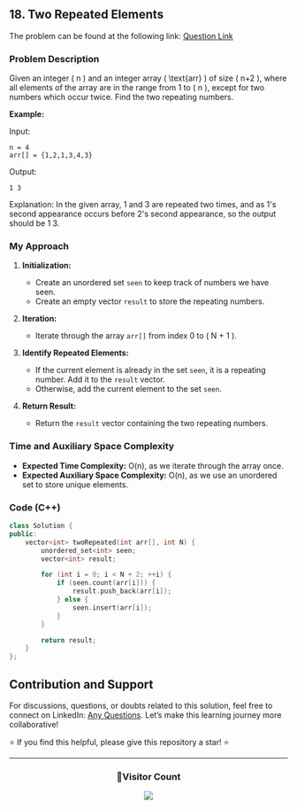 ## 18. Two Repeated Elements

The problem can be found at the following link: [Question Link](https://www.geeksforgeeks.org/problems/two-repeated-elements-1587115621/1)

### Problem Description

Given an integer \( n \) and an integer array \( \text{arr} \) of size \( n+2 \), where all elements of the array are in the range from 1 to \( n \), except for two numbers which occur twice. Find the two repeating numbers.

**Example:**

Input:

```
n = 4
arr[] = {1,2,1,3,4,3}
```

Output:

```
1 3
```

Explanation:
In the given array, 1 and 3 are repeated two times, and as 1's second appearance occurs before 2's second appearance, so the output should be 1 3.

### My Approach

1. **Initialization:**

   - Create an unordered set `seen` to keep track of numbers we have seen.
   - Create an empty vector `result` to store the repeating numbers.

2. **Iteration:**
   - Iterate through the array `arr[]` from index 0 to \( N + 1 \).
3. **Identify Repeated Elements:**

   - If the current element is already in the set `seen`, it is a repeating number. Add it to the `result` vector.
   - Otherwise, add the current element to the set `seen`.

4. **Return Result:**
   - Return the `result` vector containing the two repeating numbers.

### Time and Auxiliary Space Complexity

- **Expected Time Complexity:** O(n), as we iterate through the array once.
- **Expected Auxiliary Space Complexity:** O(n), as we use an unordered set to store unique elements.

### Code (C++)

```cpp
class Solution {
public:
    vector<int> twoRepeated(int arr[], int N) {
        unordered_set<int> seen;
        vector<int> result;

        for (int i = 0; i < N + 2; ++i) {
            if (seen.count(arr[i])) {
                result.push_back(arr[i]);
            } else {
                seen.insert(arr[i]);
            }
        }

        return result;
    }
};
```

## Contribution and Support

For discussions, questions, or doubts related to this solution, feel free to connect on LinkedIn: [Any Questions](https://www.linkedin.com/in/patel-hetkumar-sandipbhai-8b110525a/). Let’s make this learning journey more collaborative!

⭐ If you find this helpful, please give this repository a star! ⭐

---

<div align="center">
  <h3><b>📍Visitor Count</b></h3>
</div>

<p align="center">
  <img src="https://visitor-badge.laobi.icu/badge?page_id=Hunterdii.GeeksforGeeks-POTD" />
</p>
